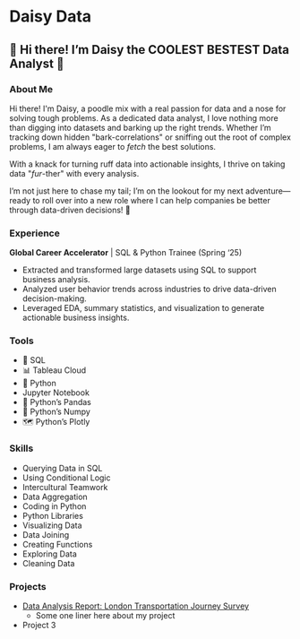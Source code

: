# Daisy Data

## 👋 Hi there!  I’m Daisy the COOLEST BESTEST Data Analyst 🌼

### About Me

Hi there! I'm Daisy, a poodle mix with a real passion for data and a nose for solving tough problems. As a dedicated data analyst, I love nothing more than digging into datasets and barking up the right trends. Whether I’m tracking down hidden "bark-correlations" or sniffing out the root of complex problems, I am always eager to *fetch* the best solutions.

With a knack for turning ruff data into actionable insights, I thrive on taking data "*fur*-ther" with every analysis. 

I’m not just here to chase my tail; I’m on the lookout for my next adventure—ready to roll over into a new role where I can help companies be better through data-driven decisions! 🐾

### Experience

**Global Career Accelerator** | SQL & Python Trainee  (Spring ‘25)

- Extracted and transformed large datasets using SQL to support business analysis.
- Analyzed user behavior trends across industries to drive data-driven decision-making.
- Leveraged EDA, summary statistics, and visualization to generate actionable business insights.

### Tools

- 🔢 SQL
- 📊 Tableau Cloud
- 🐍 Python
- Jupyter Notebook
- 🐼 Python’s Pandas
- 🐫 Python’s Numpy
- 🗺️ Python’s Plotly

### Skills

- Querying Data in SQL
- Using Conditional Logic
- Intercultural Teamwork
- Data Aggregation
- Coding in Python
- Python Libraries
- Visualizing Data
- Data Joining
- Creating Functions
- Exploring Data
- Cleaning Data

### Projects

- [Data Analysis Report: London Transportation Journey Survey](https://docs.google.com/document/d/1PbFqdV3Xd_x5sAlFoDxB1qvo6SjvDNyLyagi5MvMnfU/edit?usp=sharing)
    - Some one liner here about my project
- Project 3
